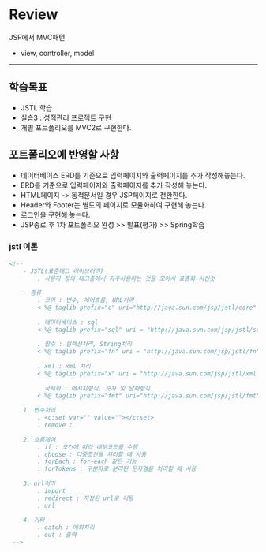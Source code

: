 # Review
JSP에서 MVC패턴
- view, controller, model

-----------------------------------------------------

## 학습목표
- JSTL 학습
- 실습3 : 성적관리 프로젝트 구현
- 개별 포트폴리오를 MVC2로 구현한다.

## 포트폴리오에 반영할 사항
- 데이터베이스 ERD를 기준으로 입력페이지와 출력페이지를 추가 작성해놓는다.
- ERD를 기준으로 입력페이지와 출력페이지를 추가 작성해 놓는다.
- HTML페이지 -> 동적문서일 경우 JSP페이지로 전환한다.
- Header와 Footer는 별도의 페이지로 모듈화하여 구현해 놓는다.
- 로그인을 구현해 놓는다.
- JSP종료 후 1차 포트폴리오 완성 >> 발표(평가) >> Spring학습

### jstl 이론
```jsp
<!-- 
	- JSTL(표준태그 라이브러리)
		. 사용자 정의 태그중에서 자주사용하는 것을 모아서 표쥰화 시킨것
		
	- 종류
		. 코어 : 변수, 제어흐름, URL처리
		< %@ taglib prefix="c" uri="http://java.sun.com/jsp/jstl/core" % >
		
		. 데이터베이스 : sql
		< %@ taglib prefix="sql" uri = "http://java.sun.com/jsp/jstl/sql" % >
		
		. 함수 : 컬렉션처리, String처리
		< %@ taglib prefix="fn" uri = "http://java.sun.com/jsp/jstl/fn" % >
		
		. xml : xml 처리
		< %@ taglib prefix="x" uri = "http://java.sun.com/jsp/jstl/xml % >
		
		. 국제화 : 메시지형식, 숫자 및 날짜형식
		< %@ taglib prefix="fmt" uri="http://java.sun.com/jsp/jstl/fmt" % >
		
	1. 변수처리
		. <c:set var="" value=""></c:set>
		. remove : 
		
	2. 흐름제어
		. if : 조건에 따라 내부코드를 수행
		. choose : 다중조건을 처리할 때 사용
		. forEach : for~each 같은 기능
		. forTokens : 구분자로 분리된 문자열을 처리할 때 사용
		
	3. url처리
		. import
		. redirect : 지정된 url로 이동
		. url
		
	4. 기타
		. catch : 예외처리
		. out : 출력
 -->
```
